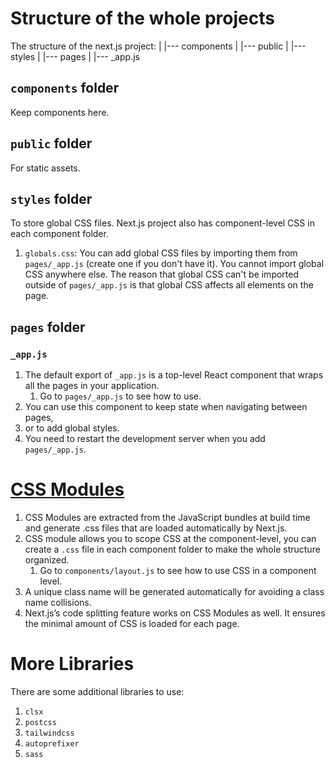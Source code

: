 # Structure of the whole projects

The structure of the next.js project:
<root>
  |
  |--- components
  |
  |--- public
  |
  |--- styles
  |
  |--- pages
         |
         |--- _app.js

## `components` folder
Keep components here.

## `public` folder
For static assets.

## `styles` folder
To store global CSS files. Next.js project also has component-level CSS in each component folder.
1. `globals.css`: You can add global CSS files by importing them from `pages/_app.js` (create one if you don't have it). You cannot import global CSS anywhere else. The reason that global CSS can't be imported outside of `pages/_app.js` is that global CSS affects all elements on the page.

## `pages` folder

### `_app.js`
1. The default export of `_app.js` is a top-level React component that wraps all the pages in your application.
   1. Go to `pages/_app.js` to see how to use.
2. You can use this component to keep state when navigating between pages,
3. or to add global styles.
4. You need to restart the development server when you add `pages/_app.js`.



# [CSS Modules](https://nextjs.org/docs/pages/building-your-application/styling/css-modules)
1. CSS Modules are extracted from the JavaScript bundles at build time and generate .css files that are loaded automatically by Next.js.
2. CSS module allows you to scope CSS at the component-level, you can create a `.css` file in each component folder to make the whole structure organized.
   1. Go to `components/layout.js` to see how to use CSS in a component level.
3. A unique class name will be generated automatically for avoiding a class name collisions.
4. Next.js’s code splitting feature works on CSS Modules as well. It ensures the minimal amount of CSS is loaded for each page.




# More Libraries

There are some additional libraries to use:
1. `clsx`
2. `postcss`
3. `tailwindcss`
4. `autoprefixer`
5. `sass`

